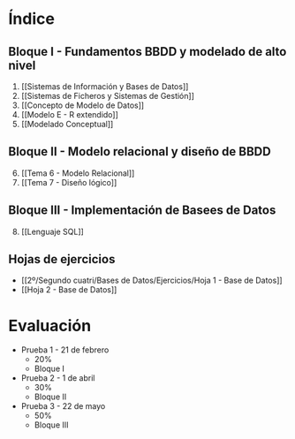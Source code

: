 # Índice
## Bloque I - Fundamentos BBDD y modelado de alto nivel
1. [[Sistemas de Información y Bases de Datos]]
2. [[Sistemas de Ficheros y Sistemas de Gestión]]
3. [[Concepto de Modelo de Datos]]
4. [[Modelo E - R extendido]]
5. [[Modelado Conceptual]]
## Bloque II - Modelo relacional y diseño de BBDD
6. [[Tema 6 - Modelo Relacional]]
7. [[Tema 7 - Diseño lógico]]
## Bloque III - Implementación de Basees de Datos
8. [[Lenguaje SQL]]
## Hojas de ejercicios
- [[2º/Segundo cuatri/Bases de Datos/Ejercicios/Hoja 1 - Base de Datos]]
- [[Hoja 2 - Base de Datos]]
# Evaluación
- Prueba 1 - 21 de febrero
	- 20%
	- Bloque I 
- Prueba 2 - 1 de abril
	- 30%
	- Bloque II 
- Prueba 3 - 22 de mayo
	- 50% 
	- Bloque III

